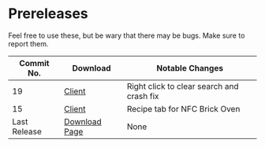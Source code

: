 # Prereleases
Feel free to use these, but be wary that there may be bugs. Make sure to report them.

| Commit No.    | Download      | Notable Changes |
| ------------- | ------------- | --------------- |
| 19 | [Client](http://www.mediafire.com/file/g4pmvr595qtq9p0) | Right click to clear search and crash fix |
| 15 | [Client](http://www.mediafire.com/file/6xkl86ak31dtk8c) | Recipe tab for NFC Brick Oven |
| Last Release  | [Download Page][release_downloads] | None |

[release_downloads]: https://github.com/rekadoodle/HowManyItems/releases

